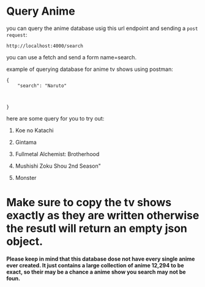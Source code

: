 # Query Anime

you can query the anime database usig this url endpoint and sending a ```post request```:


``` http://localhost:4000/search ```

you can use a fetch and send a form name=search.

example of querying database  for anime tv shows using postman:

``` 
{
	"search": "Naruto"
	

	
} 
```

here are some query for you to try out:

1. Koe no Katachi 

2. Gintama

3. Fullmetal Alchemist: Brotherhood

4. Mushishi Zoku Shou 2nd Season"

5. Monster

# Make sure to copy the tv shows exactly as they are written otherwise the resutl will return an empty json object.

 #### Please keep in mind that this database dose not have every single anime ever created. It just contains a large collection of anime 12,294 to be exact, so  their may be a chance a anime show you search may not be foun. 





